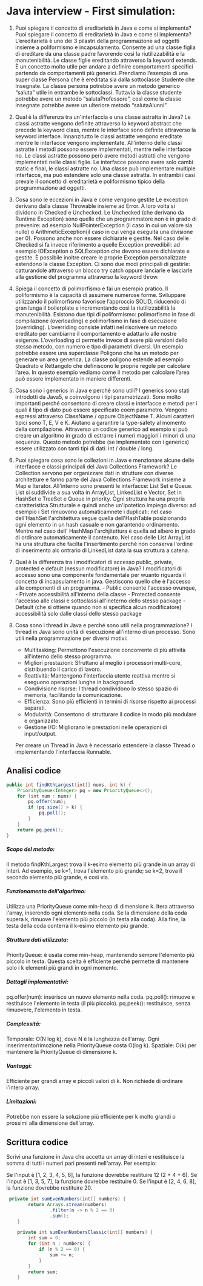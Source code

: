 # Java interview - First simulation:

1. Puoi spiegare il concetto di ereditarietà in Java e come si implementa?Puoi spiegare il concetto di ereditarietà in Java e come si implementa?
    L’ereditarietà è uno dei 3 pilastri della programmazione ad oggetti insieme a poliformismo e incapsulamento. Consente ad una classe figlia di ereditare da una classe padre favorendo così la riutilizzabilità e la manutenibilità. Le classe figlie ereditando attraverso la keyword extends. È un concetto molto utile per andare a definire comportamenti specifici partendo da comportamenti più generici. Prendiamo l’esempio di una super classe Persona che è ereditata sia dalla sottoclasse Studente che Insegnate. La classe persona potrebbe avere un metodo generico “saluta” utile in entrambe le sottoclassi. Tuttavia la classe studente potrebbe avere un metodo “salutaProfessore”, così come la classe Insegnate potrebbe avere un ulteriore metodo “salutaAlunni”.


2. Qual è la differenza tra un'interfaccia e una classe astratta in Java?
    Le classi astratte vengono definite attraverso la keyword abstract che precede la keyword class, mentre le interface sono definite attraverso la keyword interface. Innanzitutto le classi astratte vengono ereditate mentre le interfacce vengono implementate. All’interno delle classi astratte i metodi possono essere implementati, mentre nelle interfacce no. Le classi astratte possono però avere metodi astratti che vengono implementati nelle classi figlie. Le interfacce possono avere solo cambi static e final, le classi astratte no. Una classe può implementare multiple interfacce, ma può estendere solo una classe astratta.
    In entrambi i casi prevale il concetto di ereditarietà e poliformismo tipico della programmazione ad oggetti.


3. Cosa sono le eccezioni in Java e come vengono gestite
    Le exception derivano dalla classe Throwable insieme ad Error. A loro volta si dividono in Checked e Unchecked. Le Unchecked (che derivano da Runtime Exception) sono quelle che un programmatore non è in grado di prevenire: ad esempio NullPointerException (il caso in cui un valore sia nullo) o ArithmeticException(il caso in cui venga eseguita una divisione per 0). Possono anche non essere dichiarate e gestite. Nel caso delle Checked si fa invece riferimento a quelle Exception prevedibili: ad esempio IOException o SQLException che devono essere dichiarate e gestite.
    È possibile inoltre creare le proprie Exception personalizzate estendono la classe Exception.
    Ci sono due modi principali di gestirle: catturandole attraverso un blocco try catch oppure lanciarle e lasciarle alla gestione del programma attraverso la keyword throw.


4. Spiega il concetto di polimorfismo e fai un esempio pratico.
    Il poliformismo è la capacità di assumere numerose forme. Sviluppare utilizzando il polimorfismo favorisce l’approccio SOLID, riducendo di gran lunga il boilerplate e incrementando così la riutilizzabilità la manutenibilità. Esistono due tipi di poliformismo: polimorfismo in fase di compilazione (overloading) e polimorfismo in fase di esecuzione (overriding). L’overriding consiste infatti nel riscrivere un metodo ereditato per cambiarne il comportamento e adattarlo alle nostre esigenze. L’overloading ci permette invece di avere più versioni dello stesso metodo, con numero e tipo di parametri diversi.
    Un esempio potrebbe essere una superclasse Poligono che ha un metodo per generare un area generica. La classe poligono estende ad esempio Quadrato e Rettangolo che definiscono le proprie regole per calcolare l’area. In questo esempio vediamo come il metodo per calcolare l’area può essere implementato in maniere differenti.


5. Cosa sono i generics in Java e perché sono utili?
    I generics sono stati introdotti da Java5, e coinvolgono i tipi parametrizzati. Sono molto importanti perché consentono di creare classi e interfacce e metodi per i quali il tipo di dato può essere specificato coem parametro. Vengono espressi attraverso ClassName<T> / oppure ObjectName T. Alcuni caratteri tipici sono T, E, V e K. Aiutano a garantire la type-safety al momento della compilazione. Attraverso un codice generico ad esempio si può creare un algoritmo in grado di estrarre i numeri maggiori i minori di una sequenza. Questo metodo potrebbe (se implementato con i generics) essere utilizzato con tanti tipi di dati: int / double / long.


6. Puoi spiegare cosa sono le collezioni in Java e menzionare alcune delle interfacce e classi principali del Java Collections Framework?
    Le Collection servono per organizzare dati in strutture con diverse architetture e fanno parte del Java Collections Framework insieme a Map e Iterator. All'interno sono presenti le interfacce: List Set e Queue. List si suddivide a sua volta in ArrayList, LinkedList e Vector, Set in HashSet e TreeSet e Queue in priority. Ogni struttura ha una propria caratteristica Strutturale e quindi anche un'ipotetico impiego diverso: ad esempio i Set rimuovono automaticamnete i duplicati: nel caso dell'HashSet l'architettura segue quella dell'HashTable posizionando ogni elemento in un hash casuale e non garantendo ordinamento. Mentre nel caso dell' HashMap l'archjitettura è quella ad albero in grado di ordinare automaticamente il contenuto. Nel caso delle List ArrayList ha una struttura che facilta l'insertimento perchè non conserva l'ordine di inserimento alc ontrario di LinkedList data la sua struttura a catena.


7. Qual è la differenza tra i modificatori di accesso public, private, protected e default (nessun modificatore) in Java?
    I modificatori di accesso sono una componente fondamentale per wuanto riguarda il concetto di incapsulamento in java. Gestiscono quello che è l'accesso alle componenti di un programma. 
       - Public consente l'accesso ovunque,
       - Private accessibilità all'interno della classe
       - Protected consente l'accesso alle classi e sottoclassi all'ineterno dello stesso package
       - Default (che si ottiene quando non si specifica alcun modificatore) accessibilità solo dalle classi dello stesso package


8. Cosa sono i thread in Java e perché sono utili nella programmazione?
      I thread in Java sono unità di esecuzione all'interno di un processo. Sono utili nella programmazione per diversi motivi:
   
      - Multitasking: Permettono l'esecuzione concorrente di più attività all'interno dello stesso programma.
      - Migliori prestazioni: Sfruttano al meglio i processori multi-core, distribuendo il carico di lavoro.
      - Reattività: Mantengono l'interfaccia utente reattiva mentre si eseguono operazioni lunghe in background.
      - Condivisione risorse: I thread condividono lo stesso spazio di memoria, facilitando la comunicazione.
      - Efficienza: Sono più efficienti in termini di risorse rispetto ai processi separati.
      - Modularità: Consentono di strutturare il codice in modo più modulare e organizzato.
      - Gestione I/O: Migliorano le prestazioni nelle operazioni di input/output.
      
      Per creare un Thread in Java è necessario estendere la classe Thread o implementando l'interfaccia Runnable.

## Analisi codice

```java
public int findKthLargest(int[] nums, int k) {
    PriorityQueue<Integer> pq = new PriorityQueue<>();
    for (int num : nums) {
        pq.offer(num);
        if (pq.size() > k) {
            pq.poll();
        }
    }
    return pq.peek();
}
```

##### Scopo del metodo:
Il metodo findKthLargest trova il k-esimo elemento più grande in un array di interi. Ad esempio, se k=1, trova l'elemento più grande; se k=2, trova il secondo elemento più grande, e così via.


##### Funzionamento dell'algoritmo:
Utilizza una PriorityQueue come min-heap di dimensione k.
Itera attraverso l'array, inserendo ogni elemento nella coda.
Se la dimensione della coda supera k, rimuove l'elemento più piccolo (in testa alla coda).
Alla fine, la testa della coda conterrà il k-esimo elemento più grande.


##### Struttura dati utilizzata:
PriorityQueue: è usata come min-heap, mantenendo sempre l'elemento più piccolo in testa.
Questa scelta è efficiente perché permette di mantenere solo i k elementi più grandi in ogni momento.


##### Dettagli implementativi:
pq.offer(num): inserisce un nuovo elemento nella coda.
pq.poll(): rimuove e restituisce l'elemento in testa (il più piccolo).
pq.peek(): restituisce, senza rimuovere, l'elemento in testa.


##### Complessità:
Temporale: O(N log k), dove N è la lunghezza dell'array. Ogni inserimento/rimozione nella PriorityQueue costa O(log k).
Spaziale: O(k) per mantenere la PriorityQueue di dimensione k.


##### Vantaggi:
Efficiente per grandi array e piccoli valori di k.
Non richiede di ordinare l'intero array.


##### Limitazioni:
Potrebbe non essere la soluzione più efficiente per k molto grandi o prossimi alla dimensione dell'array.

## Scrittura codice
Scrivi una funzione in Java che accetta un array di interi e restituisce la somma di tutti i numeri pari presenti nell'array.
Per esempio:

Se l'input è [1, 2, 3, 4, 5, 6], la funzione dovrebbe restituire 12 (2 + 4 + 6).
Se l'input è [1, 3, 5, 7], la funzione dovrebbe restituire 0.
Se l'input è [2, 4, 6, 8], la funzione dovrebbe restituire 20.

```java
 private int sumEvenNumbers(int[] numbers) {
        return Arrays.stream(numbers)
                .filter(n -> n % 2 == 0)
                .sum();
    }

    private int sumEvenNumbersClassic(int[] numbers) {
        int sum = 0;
        for (int n : numbers) {
            if (n % 2 == 0) {
                sum += n;
            }
        }
        return sum;
    }

```
